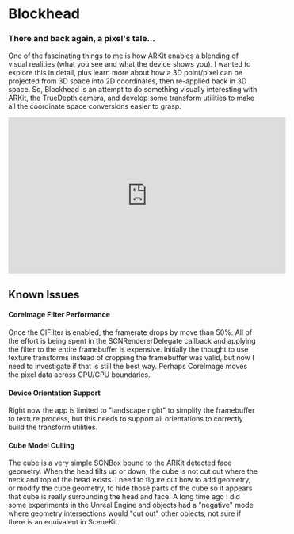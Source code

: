 <app icon>

# Blockhead
### There and back again, a pixel's tale...

One of the fascinating things to me is how ARKit enables a blending of visual realities (what you see and what the device shows you). I wanted to explore this in detail, plus learn more about how a 3D point/pixel can be projected from 3D space into 2D coordinates, then re-applied back in 3D space. So, Blockhead is an attempt to do something visually interesting with ARKit, the TrueDepth camera, and develop some transform utilities to make all the coordinate space conversions easier to grasp.

<iframe width="560" height="315" src="https://www.youtube.com/embed/qv_Cb7TkmHQ" frameborder="0" allow="accelerometer; autoplay; encrypted-media; gyroscope; picture-in-picture" allowfullscreen></iframe>

## Known Issues
#### CoreImage Filter Performance
Once the CIFilter is enabled, the framerate drops by move than 50%. All of the effort is being spent in the SCNRendererDelegate callback and applying the filter to the entire framebuffer is expensive. Initially the thought to use texture transforms instead of cropping the framebuffer was valid, but now I need to investigate if that is still the best way. Perhaps CoreImage moves the pixel data across CPU/GPU boundaries.

#### Device Orientation Support
Right now the app is limited to "landscape right" to simplify the framebuffer to texture process, but this needs to support all orientations to correctly build the transform utilities.

#### Cube Model Culling
The cube is a very simple SCNBox bound to the ARKit detected face geometry. When the head tilts up or down, the cube is not cut out where the neck and top of the head exists. I need to figure out how to add geometry, or modify the cube geometry, to hide those parts of the cube so it appears that cube is really surrounding the head and face. A long time ago I did some experiments in the Unreal Engine and objects had a "negative" mode where geometry intersections would "cut out" other objects, not sure if there is an equivalent in SceneKit.

